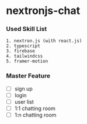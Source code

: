 # nextronjs-chat

### Used Skill List
```
1. nextron.js (with react.js)
2. typescript
3. firebase
4. tailwindcss
5. framer-motion
```

### Master Feature
* [ ] sign up
* [ ] login
* [ ] user list
* [ ] 1:1 chatting room
* [ ] 1:n chatting room
